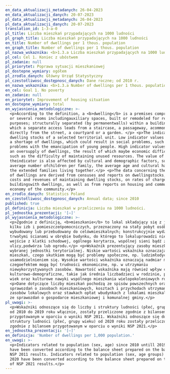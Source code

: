 ```yaml
---
en_data_aktualizacji_metadanych: 26-04-2023
en_data_aktualizacji_danych: 20-07-2023
pl_data_aktualizacji_metadanych: 26-04-2023
pl_data_aktualizacji_danych: 20-07-2023
translation_id: 1-3-a-0
pl_title: Liczba mieszkań przypadających na 1000 ludności
pl_graph_title: Liczba mieszkań przypadających na 1000 ludności
en_title: Number of dwellings per 1 thous. population
en_graph_title: Number of dwellings per 1 thous. population
pl_nazwa_wskaznika: <b>1.3.a Liczba mieszkań przypadających na 1000 ludności </b>
pl_cel: Cel 1. Koniec z ubóstwem
pl_zadanie: null
pl_priorytet: Poprawa sytuacji mieszkaniowej
pl_dostepne_wymiary: ogółem
pl_zrodlo_danych: Główny Urząd Statystyczny
pl_czestotliwosc_dostępnosc_danych: Dane roczne; od 2010 r.
en_nazwa_wskaznika: <b>1.3.a Number of dwellings per 1 thous. population</b>
en_cel: Goal 1. No poverty
en_zadanie: null
en_priorytet: Improvement of housing situation
en_dostepne_wymiary: total
en_wyjasnienia_metodologiczne: >-
  <p>According to the definition, a <b>dwelling</b> is a premises comprising one
  or several rooms includingauxiliary spaces, built or remodeled for residential
  purposes; structurally separated (by permanentwalls) within a building, into
  which a separate access leads from a staircase, a passageway, acommon hall or
  directly from the street, a courtyard or a garden. </p> <p>The indicator shows
  dwelling stocks of a selected territorial unit. Low indicator values indicate
  a shortage of dwellings, which could result in social problems, such as
  problems with the emancipation of young people. High indicator values indicate
  an oversupply of dwellings, the result of which maybe economic difficulties,
  such as the difficulty of maintaining unused resources. The value of
  theindicator is also affected by cultural and demographic factors, such as the
  average number ofchildren per family, the average age and cultural habits of
  the extended families living together.</p> <p>The data concerning the number
  of dwellings are derived from censuses and reports on dwellingstocks, on the
  costs and revenues of maintaining dwelling stocks, on rates of charges in
  buildingswith dwellings, as well as from reports on housing and communal
  economy of the community.</p>
en_zrodlo_danych: Statistics Poland
en_czestotliwosc_dostępnosc_danych: Annual data; since 2010
published: true
pl_definicja: Liczba mieszkań w przeliczeniu na 1000 ludności.
pl_jednostka_prezentacji: '[–]'
pl_wyjasnienia_metodologiczne: >-
  <p>Zgodnie z definicją, <b>mieszkanie</b> to lokal składający się z jednej lub
  kilku izb i pomieszczeńpomocniczych, przeznaczony na stały pobyt osób -
  wybudowany lub przebudowany do celówmieszkalnych; konstrukcyjnie wydzielony
  trwałymi ścianami w obrębie budynku, do którego to lokaluprowadzi niezależne
  wejście z klatki schodowej, ogólnego korytarza, wspólnej sieni bądź z
  ulicy,podwórza lub ogrodu.</p> <p>Wskaźnik prezentujący zasoby mieszkaniowe
  wybranej jednostki terytorialnej. Niskie wartości wskaźnika oznaczają niedobór
  mieszkań, czego skutkiem mogą być problemy społeczne, np. ludzimłodych z
  usamodzielnieniem się. Wysokie wartości wskaźnika oznaczają nadmiar mieszkań,
  czegoefektem mogą być trudności ekonomiczne, np. w utrzymaniu
  niewykorzystywanych zasobów. Nawartość wskaźnika mają również wpływ czynniki
  kulturowo-demograficzne, takie jak średnia liczbadzieci w rodzinie, przeciętny
  wiek oraz kulturowe nawyki wspólnego mieszkania wielopokoleniowych rodzin.</p>
  <p>Dane dotyczące liczby mieszkań pochodzą ze spisów powszechnych oraz
  sprawozdań o zasobach mieszkaniowych, kosztach i przychodach utrzymania
  zasobów lokalowych oraz stawkach opłat wbudynkach z lokalami mieszkalnymi oraz
  ze sprawozdań o gospodarce mieszkaniowej i komunalnej gminy.</p>
pl_uwagi: >-
  <p>Wskaźniki odnoszące się do liczby i struktury ludności (płeć, grupy wieku)
  od 2010 do 2019 roku włącznie, zostały przeliczone zgodnie z bilansem
  przygotowanym w oparciu o wyniki NSP 2011. Wskaźniki odnoszące się do liczby i
  struktury ludności (płeć, grupy wieku) od 2020 roku zostały przeliczone
  zgodnie z bilansem przygotowanym w oparciu o wyniki NSP 2021.</p>
en_jednostka_prezentacji: '[–]'
en_definicja: 'Number of dwellings per 1,000 population.'
en_uwagi: >-
  <p>Indicators related to population (sex, age) since 2010 untill 2019 incl.,
  have been converted according to the balance sheet prepared on the basis of
  NSP 2011 results. Indicators related to population (sex, age groups) since
  2020 have been converted according to the balance sheet prepared on the basis
  of NSP 2021 results.</p>
---
```

